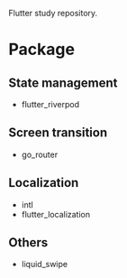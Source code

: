 Flutter study repository.

# Package

## State management
- flutter_riverpod

## Screen transition
- go_router

## Localization
- intl
- flutter_localization

## Others
- liquid_swipe
